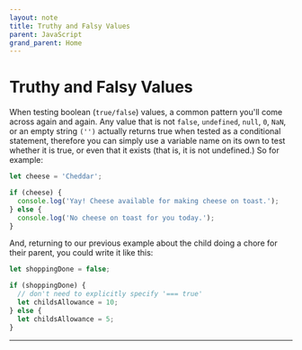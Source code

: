 ```yaml
---
layout: note
title: Truthy and Falsy Values
parent: JavaScript
grand_parent: Home
---
```


# Truthy and Falsy Values

When testing boolean (`true/false`) values, a common pattern you'll come across again and again. Any value that is not `false`, `undefined`, `null`, `0`, `NaN`, or an empty string `('')` actually returns true when tested as a conditional statement, therefore you can simply use a variable name on its own to test whether it is true, or even that it exists (that is, it is not undefined.) So for example:

```js
let cheese = 'Cheddar';

if (cheese) {
  console.log('Yay! Cheese available for making cheese on toast.');
} else {
  console.log('No cheese on toast for you today.');
}
```

And, returning to our previous example about the child doing a chore for their parent, you could write it like this:

```js
let shoppingDone = false;

if (shoppingDone) {
  // don't need to explicitly specify '=== true'
  let childsAllowance = 10;
} else {
  let childsAllowance = 5;
}
```

---
